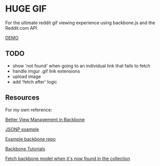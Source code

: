 # HUGE GIF

For the ultimate reddit gif viewing experience using backbone.js and the Reddit.com API.

[DEMO](http://patmood.github.io/hugegif)

## TODO
- show 'not found' when going to an individual link that fails to fetch
- handle imgur .gif link extensions
- upload image
- add 'fetch after' logic

## Resources
For my own reference:

[Better View Management in Backbone](http://lostechies.com/derickbailey/2011/09/15/zombies-run-managing-page-transitions-in-backbone-apps/)

[JSONP example](http://stackoverflow.com/questions/8430113/backbone-collection-jsonp-ajax-results-not-generating-model-correctly)

[Example backbone repo](https://github.com/thomasdavis/backbonetutorials/blob/gh-pages/videos/beginner/index.html)

[Backbone Tutorials](http://backbonetutorials.com/)

[Fetch backbone model when it's now found in the collection](http://lostechies.com/derickbailey/2012/02/03/get-a-model-from-a-backbone-collection-without-knowing-if-the-collection-is-loaded/)
